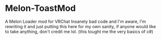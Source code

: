 # Melon-ToastMod
A Melon Loader mod for VRChat 
Insanely bad code and I'm aware, 
I'm rewriting it and just putting this here for my own sanity,
if anyone would like to take anything,
don't credit me lol.
(this tought me the very basics of c#)
